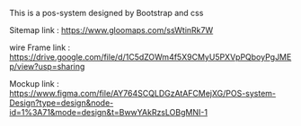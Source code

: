 This is a pos-system designed by Bootstrap and css

Sitemap link :
https://www.gloomaps.com/ssWtinRk7W


wire Frame link :
https://drive.google.com/file/d/1C5dZOWm4f5X9CMyU5PXVpPQboyPgJMEp/view?usp=sharing


Mockup link :
https://www.figma.com/file/AY764SCQLDGzAtAFCMejXG/POS-system-Design?type=design&node-id=1%3A71&mode=design&t=BwwYAkRzsLOBgMNI-1
